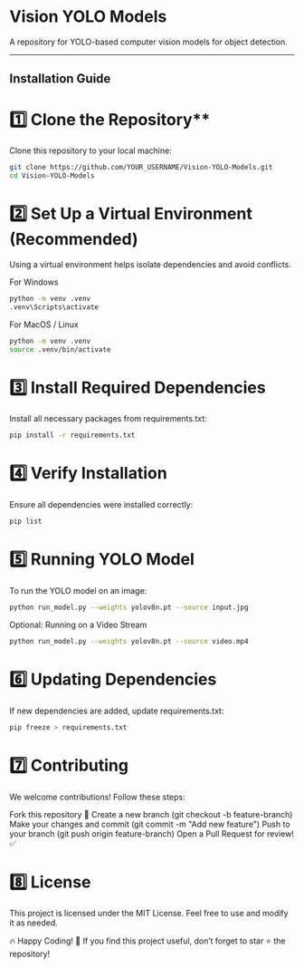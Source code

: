 # Vision YOLO Models

A repository for YOLO-based computer vision models for object detection.

---

## Installation Guide

# 1️⃣ Clone the Repository**
Clone this repository to your local machine:

```sh
git clone https://github.com/YOUR_USERNAME/Vision-YOLO-Models.git
cd Vision-YOLO-Models
```

# 2️⃣ Set Up a Virtual Environment (Recommended)
Using a virtual environment helps isolate dependencies and avoid conflicts.

For Windows
```sh
python -m venv .venv
.venv\Scripts\activate
```

For MacOS / Linux
```sh
python -m venv .venv
source .venv/bin/activate
```

# 3️⃣ Install Required Dependencies
Install all necessary packages from requirements.txt:
```sh
pip install -r requirements.txt
```

# 4️⃣ Verify Installation
Ensure all dependencies were installed correctly:
```sh
pip list
```

# 5️⃣ Running YOLO Model
To run the YOLO model on an image:
```sh
python run_model.py --weights yolov8n.pt --source input.jpg
```
Optional: Running on a Video Stream
```sh
python run_model.py --weights yolov8n.pt --source video.mp4
```

# 6️⃣ Updating Dependencies
If new dependencies are added, update requirements.txt:
```sh
pip freeze > requirements.txt
```

# 7️⃣ Contributing
We welcome contributions! Follow these steps:

Fork this repository 🍴
Create a new branch (git checkout -b feature-branch)
Make your changes and commit (git commit -m "Add new feature")
Push to your branch (git push origin feature-branch)
Open a Pull Request for review! ✅


# 8️⃣ License
This project is licensed under the MIT License. Feel free to use and modify it as needed.

🔥 Happy Coding! 🚀
If you find this project useful, don’t forget to star ⭐ the repository!
